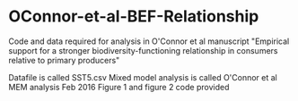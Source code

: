 # OConnor-et-al-BEF-Relationship
Code and data required for analysis in O'Connor et al manuscript "Empirical support for a stronger biodiversity-functioning relationship in consumers relative to primary producers"


Datafile is called SST5.csv
Mixed model analysis is called O'Connor et al MEM analysis Feb 2016
Figure 1 and figure 2 code provided
